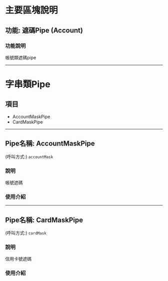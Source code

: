 # 主要區塊說明
## 功能: 遮碼Pipe (Account)


### 功能說明
帳號類遮碼pipe


---

# 字串類Pipe
## 項目
* AccountMaskPipe
* CardMaskPipe

---
## Pipe名稱: AccountMaskPipe
(呼叫方式:) `
accountMask
`

### 說明
帳號遮碼

### 使用介紹


---
## Pipe名稱: CardMaskPipe
(呼叫方式:) `
cardMask
`

### 說明
信用卡號遮碼

### 使用介紹

